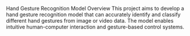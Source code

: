 Hand Gesture Recognition Model
Overview
This project aims to develop a hand gesture recognition model that can accurately identify and classify different hand gestures from image or video data. The model enables intuitive human-computer interaction and gesture-based control systems.
